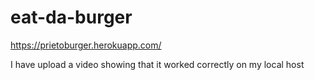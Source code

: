 # eat-da-burger

https://prietoburger.herokuapp.com/


I have upload a video showing that it worked correctly on my local host
